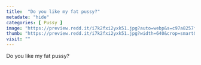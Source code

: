 ```yaml
---
title:  "Do you like my fat pussy?"
metadate: "hide"
categories: [ Pussy ]
image: "https://preview.redd.it/i7k2fxi2yxk51.jpg?auto=webp&s=c97a8257f02c399a4ebdc2e6f8f016a2b615eaab"
thumb: "https://preview.redd.it/i7k2fxi2yxk51.jpg?width=640&crop=smart&auto=webp&s=2998ae95851bbabf48e323768fad14625337f482"
visit: ""
---
```

Do you like my fat pussy?
